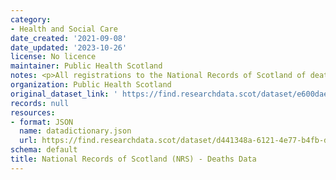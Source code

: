 ```yaml
---
category:
- Health and Social Care
date_created: '2021-09-08'
date_updated: '2023-10-26'
license: No licence
maintainer: Public Health Scotland
notes: <p>All registrations to the National Records of Scotland of deaths</p>
organization: Public Health Scotland
original_dataset_link: ' https://find.researchdata.scot/dataset/e600dae2-a83c-4b7a-8d23-af4ac31ca374'
records: null
resources:
- format: JSON
  name: datadictionary.json
  url: https://find.researchdata.scot/dataset/d441348a-6121-4e77-b4fb-d14966dc7a3e/resource/e600dae2-a83c-4b7a-8d23-af4ac31ca374/download/datadictionary.json
schema: default
title: National Records of Scotland (NRS) - Deaths Data
---
```

